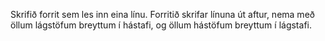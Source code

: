 
Skrifið forrit sem les inn eina línu. Forritið skrifar línuna út aftur, nema
með öllum lágstöfum breyttum í hástafi, og öllum hástöfum breyttum í lágstafi.

